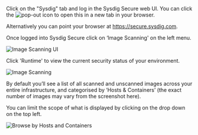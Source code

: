 Click on the "Sysdig" tab and log in the Sysdig Secure web UI. You can click the ![pop-out](secure-image-scanning-policies-and-assignments/assets/00_pop_out.png) icon to open this in a new tab in your browser.

Alternatively you can point your browser at <https://secure.sysdig.com>.

Once logged into Sysdig Secure click on ‘Image Scanning' on the left menu.

![Image Scanning UI](secure-image-scanning-policies-and-assignments/assets/ScanningUI01.png)

Click 'Runtime' to view the current security status of your environment.

![Image Scanning](secure-image-scanning-policies-and-assignments/assets/scanning02.png)

By default you’ll see a list of all scanned and unscanned images across your entire infrastructure, and categorised by ‘Hosts & Containers’ (the exact number of images may vary from the screenshot here).

You can limit the scope of what is displayed by clicking on the drop down on the top left.

![Browse by Hosts and Containers](secure-image-scanning-policies-and-assignments/assets/scanning03.png)
